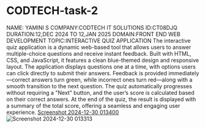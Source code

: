# CODTECH-task-2
NAME: YAMINI S
COMPANY:CODTECH IT SOLUTIONS
ID:CT08DJQ
DURATION:12,DEC 2024 TO 12,JAN 2025
DOMAIN:FRONT END WEB DEVELOPMENT
TOPIC:INTERACTIVE QUIZ APPLICATION
The interactive quiz application is a dynamic web-based tool that allows users to answer multiple-choice questions and receive instant feedback. Built with HTML, CSS, and JavaScript, it features a clean blue-themed design and responsive layout. The application displays questions one at a time, with options users can click directly to submit their answers. Feedback is provided immediately—correct answers turn green, while incorrect ones turn red—along with a smooth transition to the next question. The quiz automatically progresses without requiring a "Next" button, and the user’s score is calculated based on their correct answers. At the end of the quiz, the result is displayed with a summary of the total score, offering a seamless and engaging user experience.
[Screenshot 2024-12-30 013400](https://github.com/user-attachments/assets/21290312-2ee0-4ed5-bbb1-c3fb80a98550)
![Screenshot 2024-12-30 013313](https://github.com/user-attachments/assets/b7891b9b-fa8c-4e44-8eff-0a4bf7de1be1)
